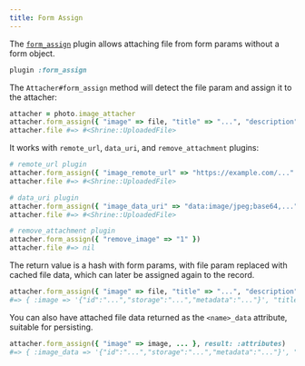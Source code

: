 ```yaml
---
title: Form Assign
---
```


The [`form_assign`][form_assign] plugin allows attaching file from form params
without a form object.

```rb
plugin :form_assign
```

The `Attacher#form_assign` method will detect the file param and assign it to
the attacher:

```rb
attacher = photo.image_attacher
attacher.form_assign({ "image" => file, "title" => "...", "description" => "..." })
attacher.file #=> #<Shrine::UploadedFile>
```

It works with `remote_url`, `data_uri`, and `remove_attachment` plugins:

```rb
# remote_url plugin
attacher.form_assign({ "image_remote_url" => "https://example.com/..." })
attacher.file #=> #<Shrine::UploadedFile>
```
```rb
# data_uri plugin
attacher.form_assign({ "image_data_uri" => "data:image/jpeg;base64,..." })
attacher.file #=> #<Shrine::UploadedFile>
```
```rb
# remove_attachment plugin
attacher.form_assign({ "remove_image" => "1" })
attacher.file #=> nil
```

The return value is a hash with form params, with file param replaced with
cached file data, which can later be assigned again to the record.

```rb
attacher.form_assign({ "image" => file, "title" => "...", "description" => "..." })
#=> { :image => '{"id":"...","storage":"...","metadata":"..."}', "title" => "...", "description" => "..." }
```

You can also have attached file data returned as the `<name>_data` attribute,
suitable for persisting.

```rb
attacher.form_assign({ "image" => image, ... }, result: :attributes)
#=> { :image_data => '{"id":"...","storage":"...","metadata":"..."}', "title" => "...", "description" => "..." }
```

[form_assign]: https://github.com/shrinerb/shrine/blob/master/lib/shrine/plugins/form_assign.rb
